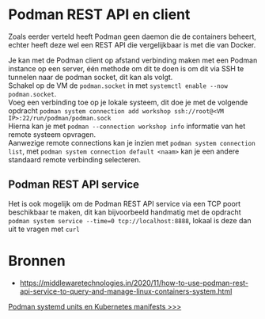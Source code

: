 # Podman REST API en client
Zoals eerder verteld heeft Podman geen daemon die de containers beheert, echter heeft deze wel een REST API die vergelijkbaar is met die van Docker.

Je kan met de Podman client op afstand verbinding maken met een Podman instance op een server, één methode om dit te doen is om dit via SSH te tunnelen naar de podman socket, dit kan als volgt.  
Schakel op de VM de `podman.socket` in met `systemctl enable --now podman.socket`.  
Voeg een verbinding toe op je lokale systeem, dit doe je met de volgende opdracht `podman system connection add workshop ssh://root@<VM IP>:22/run/podman/podman.sock`  
Hierna kan je met `podman --connection workshop info` informatie van het remote systeem opvragen.  
Aanwezige remote connections kan je inzien met `podman system connection list`, met `podman system connection default <naam>` kan je een andere standaard remote verbinding selecteren.

## Podman REST API service
Het is ook mogelijk om de Podman REST API service via een TCP poort beschikbaar te maken, dit kan bijvoorbeeld handmatig met de opdracht `podman system service --time=0 tcp://localhost:8888`, lokaal is deze dan uit te vragen met `curl`

# Bronnen
- https://middlewaretechnologies.in/2020/11/how-to-use-podman-rest-api-service-to-query-and-manage-linux-containers-system.html

[Podman systemd units en Kubernetes manifests >>>](09-systemd-units-kube-manifests.md)
